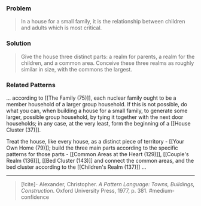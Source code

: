 ### Problem
>In a house for a small family, it is the relationship between children and adults which is most critical.

### Solution
>Give the house three distinct parts: a realm for parents, a realm for the children, and a common area. Conceive these three realms as roughly similar in size, with the commons the largest.

### Related Patterns
... according to [[The Family (75)]], each nuclear family ought to be a member household of a larger group household. If this is not possible, do what you can, when building a house for a small family, to generate some larger, possible group household, by tying it together with the next door households; in any case, at the very least, form the beginning of a [[House Cluster (37)]]. 

Treat the house, like every house, as a distinct piece of territory - [[Your Own Home (79)]]; build the three main parts according to the specific patterns for those parts - [[Common Areas at the Heart (129)]], [[Couple's Realm (136)]], [[Bed Cluster (143)]] and connect the common areas, and the bed cluster according to the [[Children's Realm (137)]] ...

---

> [!cite]- Alexander, Christopher. _A Pattern Language: Towns, Buildings, Construction_. Oxford University Press, 1977, p. 381.
> #medium-confidence 